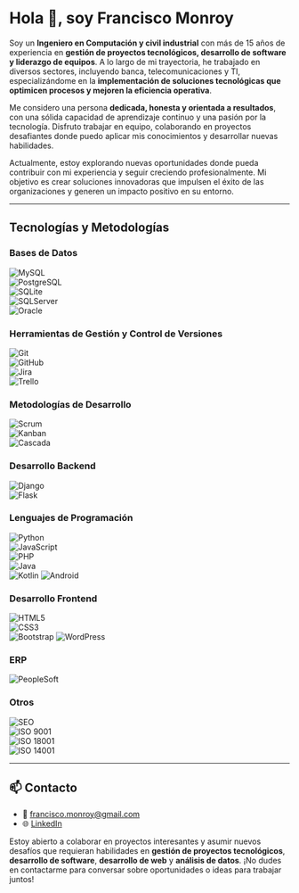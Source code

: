 # Hola 👋, soy Francisco Monroy

Soy un **Ingeniero en Computación y civil industrial** con más de 15 años de experiencia en **gestión de proyectos tecnológicos, desarrollo de software y liderazgo de equipos**. A lo largo de mi trayectoria, he trabajado en diversos sectores, incluyendo banca, telecomunicaciones y TI, especializándome en la **implementación de soluciones tecnológicas que optimicen procesos y mejoren la eficiencia operativa**.

Me considero una persona **dedicada, honesta y orientada a resultados**, con una sólida capacidad de aprendizaje continuo y una pasión por la tecnología. Disfruto trabajar en equipo, colaborando en proyectos desafiantes donde puedo aplicar mis conocimientos y desarrollar nuevas habilidades.

Actualmente, estoy explorando nuevas oportunidades donde pueda contribuir con mi experiencia y seguir creciendo profesionalmente. Mi objetivo es crear soluciones innovadoras que impulsen el éxito de las organizaciones y generen un impacto positivo en su entorno.

---

## Tecnologías y Metodologías

### Bases de Datos  
![MySQL](https://img.shields.io/badge/MySQL-4479A1?style=for-the-badge&logo=mysql&logoColor=white)  
![PostgreSQL](https://img.shields.io/badge/PostgreSQL-336791?style=for-the-badge&logo=postgresql&logoColor=white)  
![SQLite](https://img.shields.io/badge/SQLite-003B57?style=for-the-badge&logo=sqlite&logoColor=white)  
![SQLServer](https://img.shields.io/badge/Microsoft_SQL_Server-CC2927?style=for-the-badge&logo=microsoft-sql-server&logoColor=white)  
![Oracle](https://img.shields.io/badge/Oracle-F80000?style=for-the-badge&logo=oracle&logoColor=white)  

### Herramientas de Gestión y Control de Versiones  
![Git](https://img.shields.io/badge/Git-F05032?style=for-the-badge&logo=git&logoColor=white)  
![GitHub](https://img.shields.io/badge/GitHub-181717?style=for-the-badge&logo=github&logoColor=white)  
![Jira](https://img.shields.io/badge/Jira-0052CC?style=for-the-badge&logo=jira&logoColor=white)  
![Trello](https://img.shields.io/badge/Trello-0079BF?style=for-the-badge&logo=trello&logoColor=white)  

### Metodologías de Desarrollo  
![Scrum](https://img.shields.io/badge/Scrum-6DB33F?style=for-the-badge&logo=scrum&logoColor=white)  
![Kanban](https://img.shields.io/badge/Kanban-0052CC?style=for-the-badge&logo=kanban&logoColor=white)  
![Cascada](https://img.shields.io/badge/Cascada-4285F4?style=for-the-badge&logo=google&logoColor=white)  

### Desarrollo Backend  
![Django](https://img.shields.io/badge/Django-092E20?style=for-the-badge&logo=django&logoColor=white)  
![Flask](https://img.shields.io/badge/Flask-000000?style=for-the-badge&logo=flask&logoColor=white)  

### Lenguajes de Programación  
![Python](https://img.shields.io/badge/Python-3776AB?style=for-the-badge&logo=python&logoColor=white)  
![JavaScript](https://img.shields.io/badge/JavaScript-F7DF1E?style=for-the-badge&logo=javascript&logoColor=black)  
![PHP](https://img.shields.io/badge/PHP-777BB4?style=for-the-badge&logo=php&logoColor=white)  
![Java](https://img.shields.io/badge/Java-007396?style=for-the-badge&logo=openjdk&logoColor=white)  
![Kotlin](https://img.shields.io/badge/Kotlin-0095D5?style=for-the-badge&logo=kotlin&logoColor=white)
![Android](https://img.shields.io/badge/Android-3DDC84?style=for-the-badge&logo=android&logoColor=white)  


### Desarrollo Frontend  
![HTML5](https://img.shields.io/badge/HTML5-E34F26?style=for-the-badge&logo=html5&logoColor=white)  
![CSS3](https://img.shields.io/badge/CSS3-1572B6?style=for-the-badge&logo=css3&logoColor=white)  
![Bootstrap](https://img.shields.io/badge/Bootstrap-563D7C?style=for-the-badge&logo=bootstrap&logoColor=white) 
![WordPress](https://img.shields.io/badge/WordPress-21759B?style=for-the-badge&logo=wordpress&logoColor=white)  


### ERP
![PeopleSoft](https://img.shields.io/badge/PeopleSoft-004B87?style=for-the-badge&logo=oracle&logoColor=white)  

### Otros  
![SEO](https://img.shields.io/badge/SEO-00C853?style=for-the-badge&logo=google&logoColor=white)  
![ISO 9001](https://img.shields.io/badge/ISO_9001-0052CC?style=for-the-badge&logo=iso&logoColor=white)  
![ISO 18001](https://img.shields.io/badge/ISO_18001-FF5722?style=for-the-badge&logo=iso&logoColor=white)  
![ISO 14001](https://img.shields.io/badge/ISO_14001-4CAF50?style=for-the-badge&logo=iso&logoColor=white)  

---

## 📫 **Contacto**

- 📧 [francisco.monroy@gmail.com](mailto:francisco.monroy@gmail.com)
- 🌐 [LinkedIn](https://www.linkedin.com/in/francisco-monroy-314b5337/)


Estoy abierto a colaborar en proyectos interesantes y asumir nuevos desafíos que requieran habilidades en **gestión de proyectos tecnológicos**, **desarrollo de software**, **desarrollo de web** y **análisis de datos**. ¡No dudes en contactarme para conversar sobre oportunidades o ideas para trabajar juntos!  



